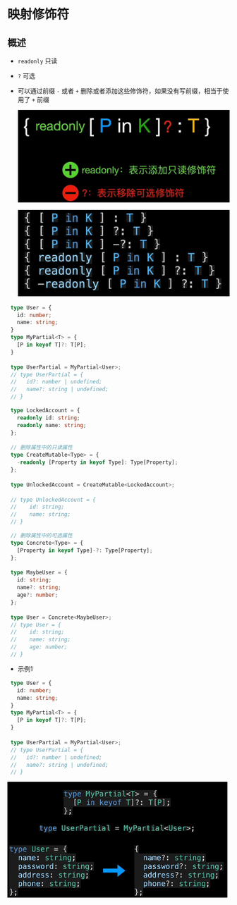 # 映射修饰符

## 概述

+ `readonly` 只读

+ `?` 可选

+ 可以通过前缀 `-` 或者 `+` 删除或者添加这些修饰符，如果没有写前缀，相当于使用了 `+` 前缀

  ![](image/image_QRT7KTCbvd.png)

  ![](image/image_Mxnoss2Ge4.png)

 ```ts
  type User = {
    id: number;
    name: string;
  }
  type MyPartial<T> = {
    [P in keyof T]?: T[P];
  }

  type UserPartial = MyPartial<User>;
  // type UserPartial = {
  //   id?: number | undefined;
  //   name?: string | undefined;
  // }
  ```

 ```ts
  type LockedAccount = {
    readonly id: string;
    readonly name: string;
  };

  // 删除属性中的只读属性
  type CreateMutable<Type> = {
    -readonly [Property in keyof Type]: Type[Property];
  };

  type UnlockedAccount = CreateMutable<LockedAccount>;

  // type UnlockedAccount = {
  //    id: string;
  //    name: string;
  // }
  ```

 ```ts
  // 删除属性中的可选属性
  type Concrete<Type> = {
    [Property in keyof Type]-?: Type[Property];
  };

  type MaybeUser = {
    id: string;
    name?: string;
    age?: number;
  };

  type User = Concrete<MaybeUser>;
  // type User = {
  //    id: string;
  //    name: string;
  //    age: number;
  // }
  ```

+ 示例1

 ```ts
  type User = {
    id: number;
    name: string;
  }
  type MyPartial<T> = {
    [P in keyof T]?: T[P];
  }

  type UserPartial = MyPartial<User>;
  // type UserPartial = {
  //   id?: number | undefined;
  //   name?: string | undefined;
  // }
  ```

  ![](image/image_PGMvzOEEoL.png)
